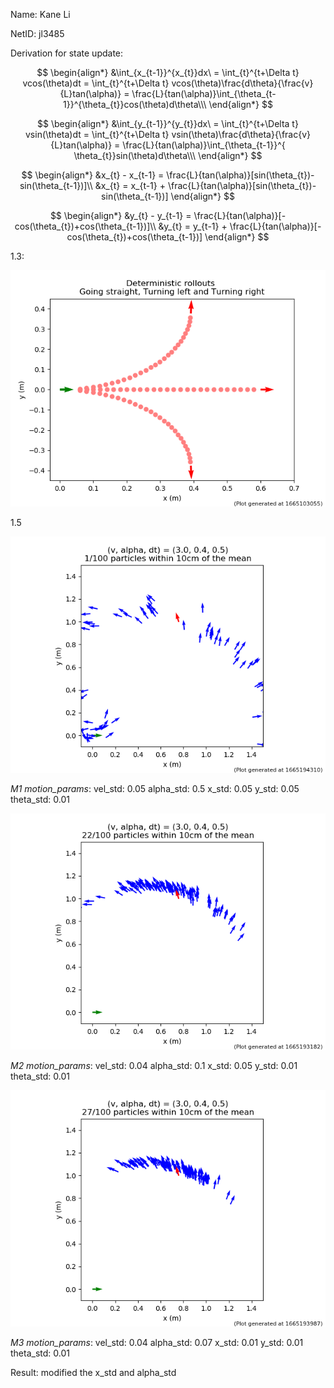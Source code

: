 Name: Kane Li

NetID: jl3485

Derivation for state update:

$$
\begin{align*}
&\int_{x_{t-1}}^{x_{t}}dx\ =
\int_{t}^{t+\Delta t} vcos(\theta)dt = 
\int_{t}^{t+\Delta t} vcos(\theta)\frac{d\theta}{\frac{v}{L}tan(\alpha)}
= \frac{L}{tan(\alpha)}\int_{\theta_{t-1}}^{\theta_{t}}cos(\theta)d\theta\\\
\end{align*}
$$

$$
\begin{align*}
&\int_{y_{t-1}}^{y_{t}}dx\ =
\int_{t}^{t+\Delta t} vsin(\theta)dt = 
\int_{t}^{t+\Delta t} vsin(\theta)\frac{d\theta}{\frac{v}{L}tan(\alpha)}
= \frac{L}{tan(\alpha)}\int_{\theta_{t-1}}^{ \theta_{t}}sin(\theta)d\theta\\\
\end{align*}
$$

$$
\begin{align*}
&x_{t} - x_{t-1} = \frac{L}{tan(\alpha)}[sin(\theta_{t})-sin(\theta_{t-1})]\\
&x_{t} = x_{t-1} + \frac{L}{tan(\alpha)}[sin(\theta_{t})-sin(\theta_{t-1})]
\end{align*}
$$

$$
\begin{align*}
&y_{t} - y_{t-1} = \frac{L}{tan(\alpha)}[-cos(\theta_{t})+cos(\theta_{t-1})]\\
&y_{t} = y_{t-1} + \frac{L}{tan(\alpha)}[-cos(\theta_{t})+cos(\theta_{t-1})]
\end{align*}
$$


1.3:

![1.3](Figure_1.png)



1.5

![M1](M1.png)



*M1 motion_params*:
  vel_std:    0.05
  alpha_std:  0.5
  x_std:      0.05
  y_std:      0.05
  theta_std:  0.01


![M2](M2.png)



*M2 motion_params*:
  vel_std:    0.04
  alpha_std:  0.1
  x_std:      0.05
  y_std:      0.01
  theta_std:  0.01


![M3](M3.png)



*M3 motion_params*:
  vel_std:    0.04
  alpha_std:  0.07
  x_std:      0.01
  y_std:      0.01
  theta_std:  0.01


Result: modified the x_std and alpha_std


